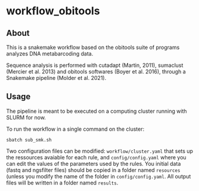 # workflow_obitools

## About

This is a snakemake workflow based on the obitools suite of programs analyzes DNA metabarcoding data.

Sequence analysis is performed with cutadapt (Martin, 2011), sumaclust (Mercier et al. 2013) and obitools softwares (Boyer et al. 2016), through a Snakemake pipeline (Molder et al. 2021).

## Usage

The pipeline is meant to be executed on a computing cluster running with SLURM for now.

To run the workflow in a single command on the cluster:

```
sbatch sub_smk.sh
```

Two configuration files can be modified: `workflow/cluster.yaml` that sets up the ressources avaiable for each rule, and `config/config.yaml` where you can edit the values of the parameters used by the rules. You initial data (fastq and ngsfilter files) should be copied in a folder named `resources` (unless you modify the name of the folder in `config/config.yaml`. All output files will be written in a folder named `results`.

